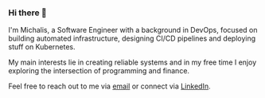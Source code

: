 ### Hi there 👋

I'm Michalis, a Software Engineer with a background in DevOps, focused on building automated infrastructure, designing CI/CD pipelines and deploying stuff on Kubernetes.

My main interests lie in creating reliable systems and in my free time I enjoy exploring the intersection of programming and finance.

Feel free to reach out to me via [email](mailto:michalis.mengisoglou@gmail.com) or connect via [LinkedIn](https://www.linkedin.com/in/michalis-mengisoglou/).
